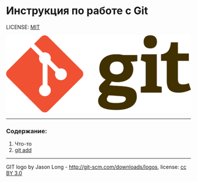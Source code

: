 # Инструкция по работе с Git

LICENSE: [MIT](./license.md)

![git add](./png/Git-logo.svg.png)

---

### Содержание:
1. Что-то
2. [git add](./add.md)

---

GIT logo by Jason Long - http://git-scm.com/downloads/logos, license: [cc BY 3.0](https://creativecommons.org/licenses/by/3.0/)
